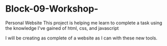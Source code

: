 # Block-09-Workshop-
Personal Website
This project is helping me learn to complete a task using the knowledge I've gained of html, css, and javascript

I will be creating as complete of a website as I can with these new tools.
